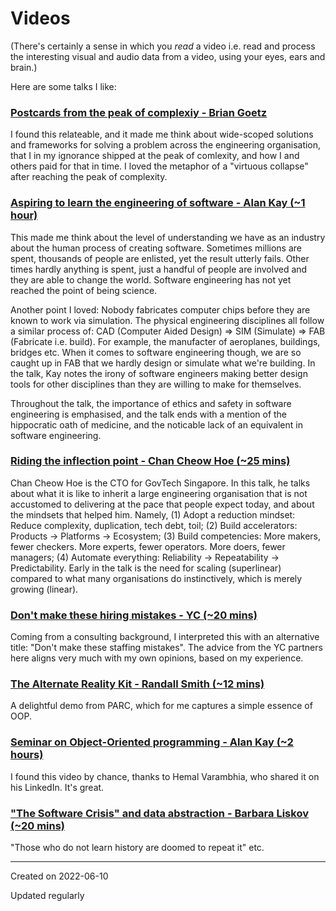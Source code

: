 # Videos

(There's certainly a sense in which you _read_ a video i.e. read and process the interesting visual and audio data from a video, using your eyes, ears and brain.)

Here are some talks I like:

### [Postcards from the peak of complexiy - Brian Goetz](https://www.youtube.com/watch?v=Yiye8lqh0Ig)

I found this relateable, and it made me think about wide-scoped solutions and frameworks for solving a problem across the engineering organisation, that I in my ignorance shipped at the peak of comlexity, and how I and others paid for that in time. I loved the metaphor of a "virtuous collapse" after reaching the peak of complexity.

### [Aspiring to learn the engineering of software - Alan Kay (~1 hour)](https://www.youtube.com/watch?v=9MqVfzxAp6A)

This made me think about the level of understanding we have as an industry about the human process of creating software. Sometimes millions are spent, thousands of people are enlisted, yet the result utterly fails. Other times hardly anything is spent, just a handful of people are involved and they are able to change the world. Software engineering has not yet reached the point of being science.

Another point I loved: Nobody fabricates computer chips before they are known to work via simulation. The physical engineering disciplines all follow a similar process of: CAD (Computer Aided Design) => SIM (Simulate) => FAB (Fabricate i.e. build). For example, the manufacter of aeroplanes, buildings, bridges etc. When it comes to software engineering though, we are so caught up in FAB that we hardly design or simulate what we're building. In the talk, Kay notes the irony of software engineers making better design tools for other disciplines than they are willing to make for themselves.

Throughout the talk, the importance of ethics and safety in software engineering is emphasised, and the talk ends with a mention of the hippocratic oath of medicine, and the noticable lack of an equivalent in software engineering.

### [Riding the inflection point - Chan Cheow Hoe (~25 mins)](https://www.youtube.com/watch?v=GBB3X3y1ukk)

Chan Cheow Hoe is the CTO for GovTech Singapore. In this talk, he talks about what it is like to inherit a large engineering organisation that is not accustomed to delivering at the pace that people expect today, and about the mindsets that helped him. Namely, (1) Adopt a reduction mindset: Reduce complexity, duplication, tech debt, toil; (2) Build accelerators: Products -> Platforms -> Ecosystem; (3) Build competencies: More makers, fewer checkers. More experts, fewer operators. More doers, fewer managers; (4) Automate everything: Reliability -> Repeatability -> Predictability. Early in the talk is the need for scaling (superlinear) compared to what many organisations do instinctively, which is merely growing (linear).

### [Don't make these hiring mistakes - YC (~20 mins)](https://youtu.be/CUZ6PKJZvXE)

Coming from a consulting background, I interpreted this with an alternative title: "Don't make these staffing mistakes". The advice from the YC partners here aligns very much with my own opinions, based on my experience.

### [The Alternate Reality Kit - Randall Smith (~12 mins)](https://www.youtube.com/watch?v=I9LZ6TnSP40&t=2s)

A delightful demo from PARC, which for me captures a simple essence of OOP.

### [Seminar on Object-Oriented programming - Alan Kay (~2 hours)](https://www.youtube.com/watch?v=QjJaFG63Hlo)

I found this video by chance, thanks to Hemal Varambhia, who shared it on his LinkedIn. It's great.

### ["The Software Crisis" and data abstraction - Barbara Liskov (~20 mins)](https://www.youtube.com/watch?v=_jTc1BTFdIo)

"Those who do not learn history are doomed to repeat it" etc.

---
Created on 2022-06-10

Updated regularly